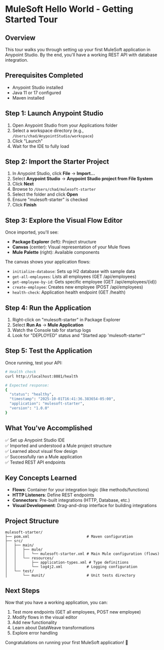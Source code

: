 # MuleSoft Hello World - Getting Started Tour

## Overview
This tour walks you through setting up your first MuleSoft application in Anypoint Studio. By the end, you'll have a working REST API with database integration.

## Prerequisites Completed
- Anypoint Studio installed
- Java 11 or 17 configured
- Maven installed

## Step 1: Launch Anypoint Studio
1. Open Anypoint Studio from your Applications folder
2. Select a workspace directory (e.g., `/Users/chad/AnypointStudio/workspace`)
3. Click "Launch"
4. Wait for the IDE to fully load

## Step 2: Import the Starter Project
1. In Anypoint Studio, click **File** → **Import...**
2. Select **Anypoint Studio** → **Anypoint Studio project from File System**
3. Click **Next**
4. Browse to `/Users/chad/mulesoft-starter`
5. Select the folder and click **Open**
6. Ensure "mulesoft-starter" is checked
7. Click **Finish**

## Step 3: Explore the Visual Flow Editor
Once imported, you'll see:
- **Package Explorer** (left): Project structure
- **Canvas** (center): Visual representation of your Mule flows
- **Mule Palette** (right): Available components

The canvas shows your application flows:
- `initialize-database`: Sets up H2 database with sample data
- `get-all-employees`: Lists all employees (GET /api/employees)
- `get-employee-by-id`: Gets specific employee (GET /api/employees/{id})
- `create-employee`: Creates new employee (POST /api/employees)
- `health-check`: Application health endpoint (GET /health)

## Step 4: Run the Application
1. Right-click on "mulesoft-starter" in Package Explorer
2. Select **Run As** → **Mule Application**
3. Watch the Console tab for startup logs
4. Look for "DEPLOYED" status and "Started app 'mulesoft-starter'"

## Step 5: Test the Application
Once running, test your API:

```bash
# Health check
curl http://localhost:8081/health

# Expected response:
{
  "status": "healthy",
  "timestamp": "2025-10-01T16:41:36.383654-05:00",
  "application": "mulesoft-starter",
  "version": "1.0.0"
}
```

## What You've Accomplished
✅ Set up Anypoint Studio IDE  
✅ Imported and understood a Mule project structure  
✅ Learned about visual flow design  
✅ Successfully ran a Mule application  
✅ Tested REST API endpoints  

## Key Concepts Learned
- **Flows**: Container for your integration logic (like methods/functions)
- **HTTP Listeners**: Define REST endpoints
- **Connectors**: Pre-built integrations (HTTP, Database, etc.)
- **Visual Development**: Drag-and-drop interface for building integrations

## Project Structure
```
mulesoft-starter/
├── pom.xml                          # Maven configuration
├── src/
│   ├── main/
│   │   ├── mule/
│   │   │   └── mulesoft-starter.xml # Main Mule configuration (flows)
│   │   └── resources/
│   │       ├── application-types.xml # Type definitions
│   │       └── log4j2.xml           # Logging configuration
│   └── test/
│       └── munit/                   # Unit tests directory
```

## Next Steps
Now that you have a working application, you can:
1. Test more endpoints (GET all employees, POST new employee)
2. Modify flows in the visual editor
3. Add new functionality
4. Learn about DataWeave transformations
5. Explore error handling

Congratulations on running your first MuleSoft application! 🎉